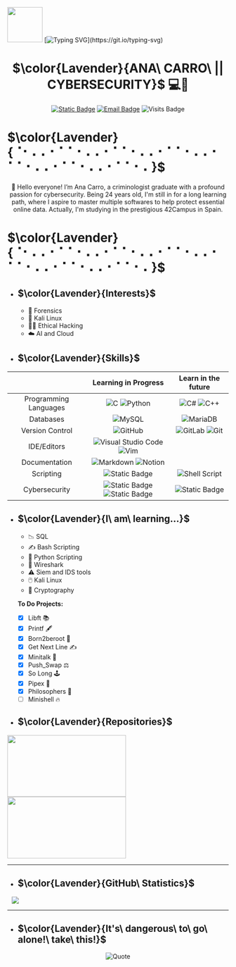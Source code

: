 <img src="https://media.giphy.com/media/v1.Y2lkPTc5MGI3NjExOWdoZ2xwYmdwdW4xeHVoajNra2tjdWEyODV1OXVlbGI1aXE4Z2ZsbiZlcD12MV9pbnRlcm5hbF9naWZfYnlfaWQmY3Q9Zw/4TrKGDZrcugHAt2VBc/giphy.gif" width="80" height="80" />   [![Typing SVG](https://readme-typing-svg.demolab.com?font=Roboto&weight=200&size=60&duration=2000&pause=2000&color=FAB3EA&center=true&vCenter=true&random=false&width=435&lines=Hello+World!)](https://git.io/typing-svg)

<div align="center"> 
  
# $\color{Lavender}{ANA\ CARRO\ || CYBERSECURITY}$ 💻🔐
[![Static Badge](https://img.shields.io/badge/Linkedin-%2350A7E0?style=flat&logo=linkedin)](https://www.linkedin.com/in/ana-carro-v%C3%A1zquez) [![Email Badge](https://img.shields.io/badge/Gmail-%23fab3ea?style=flat&logo=Gmail&logoColor=%23ffffff)](mailto:anacarrovaz@gmail.com?subject=Test) ![Visits Badge](https://komarev.com/ghpvc/?username=Anacava2000&color=ff69b4&abbreviated=true)
</div>

# $\color{Lavender}{⠈⠂⠄⠄⠂⠁⠁⠂⠄⠄⠂⠁⠁⠂⠄⠄⠂⠁⠁⠂⠄⠄⠂⠁⠁⠂⠄⠄⠂⠁⠁⠂⠄⠄⠂⠁⠁⠂⠄}$

<div align="center"> 
  👋 Hello everyone! I’m Ana Carro, a criminologist graduate with a profound passion for cybersecurity. Being 24 years old, I'm still in for a long learning path, where I aspire to master multiple softwares to help protect essential online data. Actually, I'm studying in the prestigious 42Campus in Spain.
</div>

# $\color{Lavender}{⠈⠂⠄⠄⠂⠁⠁⠂⠄⠄⠂⠁⠁⠂⠄⠄⠂⠁⠁⠂⠄⠄⠂⠁⠁⠂⠄⠄⠂⠁⠁⠂⠄⠄⠂⠁⠁⠂⠄}$
- ## $\color{Lavender}{Interests}$

  - :key: Forensics
  - :dragon: Kali Linux
  - :woman_technologist: Ethical Hacking
  - :cloud: AI and Cloud

- ## $\color{Lavender}{Skills}$

<div align="center"> 
  
|  | Learning in Progress | Learn in the future |
| :-----: | :-----: | :-----: |
| Programming Languages | ![C](https://img.shields.io/badge/c-%2300599C.svg?style=for-the-badge&logo=c&logoColor=white) ![Python](https://img.shields.io/badge/python-3670A0?style=for-the-badge&logo=python&logoColor=ffdd54) | 	![C#](https://img.shields.io/badge/c%23-%23239120.svg?style=for-the-badge&logo=csharp&logoColor=white) ![C++](https://img.shields.io/badge/c++-%2300599C.svg?style=for-the-badge&logo=c%2B%2B&logoColor=white) |
|Databases| ![MySQL](https://img.shields.io/badge/mysql-4479A1.svg?style=for-the-badge&logo=mysql&logoColor=white) | ![MariaDB](https://img.shields.io/badge/MariaDB-003545?style=for-the-badge&logo=mariadb&logoColor=white)|
|Version Control|	![GitHub](https://img.shields.io/badge/github-%23121011.svg?style=for-the-badge&logo=github&logoColor=white)|![GitLab](https://img.shields.io/badge/gitlab-%23181717.svg?style=for-the-badge&logo=gitlab&logoColor=white) ![Git](https://img.shields.io/badge/git-%23F05033.svg?style=for-the-badge&logo=git&logoColor=white)|
|IDE/Editors|![Visual Studio Code](https://img.shields.io/badge/Visual%20Studio%20Code-0078d7.svg?style=for-the-badge&logo=visual-studio-code&logoColor=white) ![Vim](https://img.shields.io/badge/VIM-%2311AB00.svg?style=for-the-badge&logo=vim&logoColor=white) ||
|Documentation| ![Markdown](https://img.shields.io/badge/markdown-%23000000.svg?style=for-the-badge&logo=markdown&logoColor=white) ![Notion](https://img.shields.io/badge/Notion-%23000000.svg?style=for-the-badge&logo=notion&logoColor=white)||
|Scripting| ![Static Badge](https://img.shields.io/badge/BASH%20SHELL-%234EAA25?style=for-the-badge&logo=gnubash&logoColor=white) | ![Shell Script](https://img.shields.io/badge/shell_script-%23121011.svg?style=for-the-badge&logo=gnu-bash&logoColor=white) |
|Cybersecurity|![Static Badge](https://img.shields.io/badge/WIRESHARK-%231679A7?style=for-the-badge&logo=wireshark&logoColor=white) ![Static Badge](https://img.shields.io/badge/KALI%20LINUX-%23557C94?style=for-the-badge&logo=kalilinux&logoColor=white) |![Static Badge](https://img.shields.io/badge/SNORT-%23F6A7AA?style=for-the-badge&logo=snort&logoColor=black)|

</div>


- ## $\color{Lavender}{I\ am\ learning...}$
   - 📉 SQL
   - ✍️ Bash Scripting
   - 🐍 Python Scripting
   - 🦈 Wireshark
   - ⚠️ Siem and IDS tools
   - 🖱️ Kali Linux
   - 🔐 Cryptography

  **To Do Projects:**
  - [x] Libft 📚
  - [x] Printf 🖋️
  - [x] Born2beroot 🤖
  - [x] Get Next Line ✍️
  - [x] Minitalk 💬
  - [x] Push_Swap ⚖
  - [x] So Long 🕹️
  - [x] Pipex 🚗
  - [x] Philosophers 🤔
  - [ ] Minishell 🔥

- ## $\color{Lavender}{Repositories}$

[<img width="270" height="140" src="https://github.com/user-attachments/assets/71498c99-61a2-4d01-a073-53f5afd074da">](https://github.com/Ancava2000/42Cursus/tree/main)
[<img width="270" height="140" src="https://github.com/user-attachments/assets/6d6d77d0-a0f7-49e9-b6f5-8f53a31a6eea">](https://github.com/Ancava2000/Cybersecurity-Portfolio)

***
- ## $\color{Lavender}{GitHub\ Statistics}$

<p>
    <img src="https://github-readme-stats.vercel.app/api/top-langs/?username=Ancava2000&theme=midnight-purple&hide_border=true&include_all_commits=true&count_private=false&layout=compact"hspace="10" >

</p>

***




- ## $\color{Lavender}{It's\ dangerous\ to\ go\ alone!\ take\ this!}$
<div align="center"> 
  
  ![Quote](https://github-readme-quotes-bay.vercel.app/quote?theme=default&animation=grow_out_in&layout=samuel&font=default&fontColor=black&bgColor=plum)
  
</div>
